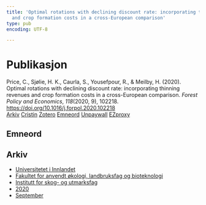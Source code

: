 ```yaml
---
title: 'Optimal rotations with declining discount rate: incorporating thinning revenues
  and crop formation costs in a cross-European comparison'
type: pub
encoding: UTF-8

---
```

<h1>Publikasjon</h1>
<article id="csl-bib-container-RMHXVDJY" class="csl-bib-container">
  <div class="csl-bib-body"> <div class="csl-entry">Price, C., Sjølie, H. K., Caurla, S., Yousefpour, R., &#38; Meilby, H. (2020). Optimal rotations with declining discount rate: incorporating thinning revenues and crop formation costs in a cross-European comparison. <i>Forest Policy and Economics</i>, <i>118</i>(2020, 9), 102218. <a href="https://doi.org/10.1016/j.forpol.2020.102218">https://doi.org/10.1016/j.forpol.2020.102218</a></div> </div>
  <div class="csl-bib-buttons">
    <a href="#taxonomy-article-RMHXVDJY" alt="archive" class="csl-bib-button">Arkiv</a>
    <a href="https://app.cristin.no/results/show.jsf?id=1828761" alt="Cristin" class="csl-bib-button">Cristin</a>
    <a href="http://zotero.org/groups/5881554/items/RMHXVDJY" alt="Zotero" class="csl-bib-button">Zotero</a>
    <a href="#keywords-article-RMHXVDJY" alt="keywords" class="csl-bib-button">Emneord</a>
    <a href="https://doi.org/10.1016/j.forpol.2020.102218" alt="Unpaywall" class="csl-bib-button">Unpaywall</a>
    <a href="https://doi.org/10.1016/j.forpol.2020.102218" alt="EZproxy" class="csl-bib-button">EZproxy</a>
  </div>
  <div id="csl-bib-meta-container-RMHXVDJY"></div>
</article>
<div id="csl-bib-meta-RMHXVDJY" class="csl-bib-meta">
  <article id="keywords-article-RMHXVDJY" class="keywords-article">
    <h1>Emneord</h1>
    
  </article>
  <article id="taxonomy-article-RMHXVDJY" class="taxonomy-article">
    <h1>Arkiv</h1>
    <ul>
      <li><a href="{{< params subfolder >}}nn/archive/?key=3DCRN523">Universitetet i Innlandet</a></li>
      <li><a href="{{< params subfolder >}}nn/archive/?key=T77LXH6D">Fakultet for anvendt økologi, landbruksfag og bioteknologi</a></li>
      <li><a href="{{< params subfolder >}}nn/archive/?key=7TRARPE3">Institutt for skog- og utmarksfag</a></li>
      <li><a href="{{< params subfolder >}}nn/archive/?key=7DUBQ66V">2020</a></li>
      <li><a href="{{< params subfolder >}}nn/archive/?key=JY2ZUCYL">September</a></li>
    </ul>
  </article>
</div>
